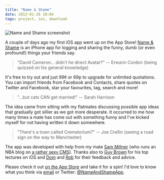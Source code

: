```yaml
---
title: "Name & Shame"
date: 2013-01-26 10:04
tags: project, ios, download
---
```


<img src="/posts/name-and-shame/iphone.png" alt="Name and Shame screenshot" class="right no-mobile" />

A couple of days ago my first iOS app went up on the App Store! [Name & Shame][as] is an iPhone app for logging and sharing the funny, dumb (or even profound!) things your friends say.

> "David Cameron... didn't he direct Avatar?" -- Erwann Cordon (being quizzed on his general knowledge)

It's free to try out and just 99¢ or 69p to upgrade for unlimited quotations. You can import friends from Facebook and Contacts, share quotes on Twitter and Facebook, star your favourites, tag, search and more!

> "...but cats CAN get married!" -- Sarah Harrison

The idea came from sitting with my flatmates discussing possible app ideas that gradually got sillier as we got more desperate. It occurred to me how many times a mate has come out with something funny and I've kicked myself for not having written it down somewhere.

> "There's a town called Crematorium?" -- Joe Crellin (seeing a road sign on the way to Manchester)

The app was developed with help from my mate [Sam Millner][sm] (who runs an NBA blog on [a rather sexy CMS][lando]). Thanks also to [Guy Brown][gb] for his top lectures on iOS and [Dom][] and [Rob][] for their feedback and advice.

Please check it out [on the App Store][as] and take it for a spin! I'd love to know what you think via [email][] or Twitter: [@NameAndShameApp][tw].

[as]: https://itunes.apple.com/app/name-and-shame/id591856426
[sm]: http://nba-lockdown.com
[lando]: http://samrayner.com/posts/lando
[gb]: http://staffwww.dcs.shef.ac.uk/people/G.Brown/
[dom]: http://domness.me
[rob]: http://tallguyrob.com
[email]: mailto:&#115;&#97;&#109;&#64;&#110;&#97;&#109;&#101;&#97;&#110;&#100;&#115;&#104;&#97;&#109;&#101;&#97;&#112;&#112;&#46;&#99;&#111;&#109;
[tw]: http://twitter.com/nameandshameapp
